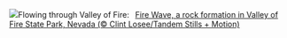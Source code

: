![](https://www.bing.com/th?id=OHR.FireWave_EN-US1154414797_UHD.jpg&w=1000)Flowing through Valley of Fire:&nbsp;&ensp;[Fire Wave, a rock formation in Valley of Fire State Park, Nevada (© Clint Losee/Tandem Stills + Motion)](https://www.bing.com/th?id=OHR.FireWave_EN-US1154414797_UHD.jpg)
<br><br/>
